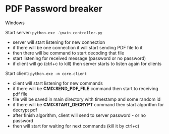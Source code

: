 # PDF Password breaker

Windows

Start server:
`python.exe .\main_controller.py`
- server will start listening for new connection
- if there will be one connection it will start sending PDF file to it
- then there will be command to start decoding that file
- start listening for received message (password or no password)
- if client will go (ctrl+c to kill) then server starts to listen again for clients

Start client:
`python.exe -m core.client`
- client will start listening for new commands
- if there will be **CMD:SEND_PDF_FILE** command then start to receiving pdf file
- file will be saved in main directory with timestamp and some random id
- if there will be **CMD:START_DECRYPT** command then start algorithm for decrypt pdf
- after finish algorithm, client will send to server password - or no password
- then will start for waiting for next commands (kill it by ctrl+c)